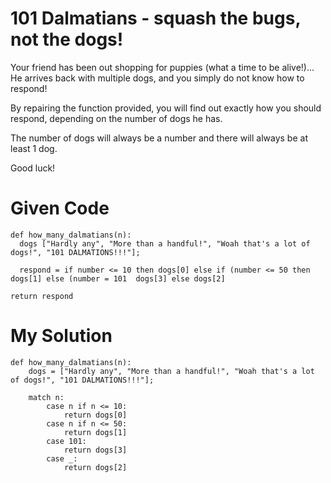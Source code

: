 # 101 Dalmatians - squash the bugs, not the dogs!

Your friend has been out shopping for puppies (what a time to be alive!)... He arrives back with multiple dogs, and you simply do not know how to respond!

By repairing the function provided, you will find out exactly how you should respond, depending on the number of dogs he has.

The number of dogs will always be a number and there will always be at least 1 dog.

Good luck!

# Given Code

```{python}
def how_many_dalmatians(n):
  dogs ["Hardly any", "More than a handful!", "Woah that's a lot of dogs!", "101 DALMATIONS!!!"];
  
  respond = if number <= 10 then dogs[0] else if (number <= 50 then dogs[1] else (number = 101  dogs[3] else dogs[2]
  
return respond
```

# My Solution

```{python}
def how_many_dalmatians(n):
    dogs = ["Hardly any", "More than a handful!", "Woah that's a lot of dogs!", "101 DALMATIONS!!!"];
  
    match n:
        case n if n <= 10:
            return dogs[0]
        case n if n <= 50:
            return dogs[1]
        case 101:
            return dogs[3]
        case _:
            return dogs[2]
```

